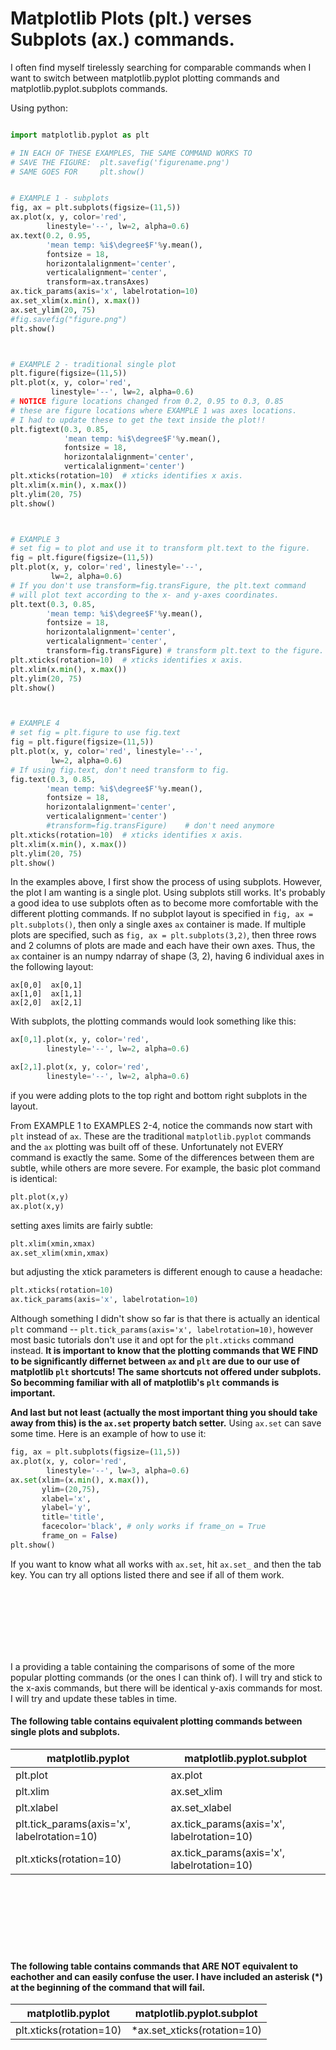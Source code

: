 # Matplotlib Plots (plt.) verses Subplots (ax.) commands.
I often find myself tirelessly searching for comparable commands when I want to switch between matplotlib.pyplot plotting commands and matplotlib.pyplot.subplots commands. 

Using python:

```python

import matplotlib.pyplot as plt

# IN EACH OF THESE EXAMPLES, THE SAME COMMAND WORKS TO 
# SAVE THE FIGURE:  plt.savefig('figurename.png')
# SAME GOES FOR     plt.show()


# EXAMPLE 1 - subplots
fig, ax = plt.subplots(figsize=(11,5))
ax.plot(x, y, color='red', 
        linestyle='--', lw=2, alpha=0.6)
ax.text(0.2, 0.95, 
        'mean temp: %i$\degree$F'%y.mean(),
        fontsize = 18,
        horizontalalignment='center',
        verticalalignment='center', 
        transform=ax.transAxes)
ax.tick_params(axis='x', labelrotation=10)
ax.set_xlim(x.min(), x.max())
ax.set_ylim(20, 75)
#fig.savefig("figure.png")
plt.show()



# EXAMPLE 2 - traditional single plot
plt.figure(figsize=(11,5))
plt.plot(x, y, color='red', 
         linestyle='--', lw=2, alpha=0.6)
# NOTICE figure locations changed from 0.2, 0.95 to 0.3, 0.85
# these are figure locations where EXAMPLE 1 was axes locations. 
# I had to update these to get the text inside the plot!!
plt.figtext(0.3, 0.85, 
            'mean temp: %i$\degree$F'%y.mean(),
            fontsize = 18,
            horizontalalignment='center',
            verticalalignment='center')
plt.xticks(rotation=10)  # xticks identifies x axis.
plt.xlim(x.min(), x.max())
plt.ylim(20, 75)
plt.show()



# EXAMPLE 3
# set fig = to plot and use it to transform plt.text to the figure.
fig = plt.figure(figsize=(11,5))
plt.plot(x, y, color='red', linestyle='--', 
         lw=2, alpha=0.6)
# If you don't use transform=fig.transFigure, the plt.text command
# will plot text according to the x- and y-axes coordinates. 
plt.text(0.3, 0.85,
        'mean temp: %i$\degree$F'%y.mean(),
        fontsize = 18,
        horizontalalignment='center',
        verticalalignment='center', 
        transform=fig.transFigure) # transform plt.text to the figure.
plt.xticks(rotation=10)  # xticks identifies x axis.
plt.xlim(x.min(), x.max())
plt.ylim(20, 75)
plt.show()



# EXAMPLE 4
# set fig = plt.figure to use fig.text 
fig = plt.figure(figsize=(11,5))
plt.plot(x, y, color='red', linestyle='--', 
         lw=2, alpha=0.6)
# If using fig.text, don't need transform to fig.
fig.text(0.3, 0.85,
        'mean temp: %i$\degree$F'%y.mean(),
        fontsize = 18,
        horizontalalignment='center',
        verticalalignment='center') 
        #transform=fig.transFigure)    # don't need anymore
plt.xticks(rotation=10)  # xticks identifies x axis.
plt.xlim(x.min(), x.max())
plt.ylim(20, 75)
plt.show()
```
In the examples above, I first show the process of using subplots. However, the plot I am wanting is a single plot. Using subplots still works. It's probably a good idea to use subplots often as to become more comfortable with the different plotting commands. If no subplot layout is specified in `fig, ax = plt.subplots()`, then only a single axes `ax` container is made. If multiple plots are specified, such as `fig, ax = plt.subplots(3,2)`, then three rows and 2 columns of plots are made and each have their own axes. Thus, the `ax` container is an numpy ndarray of shape (3, 2), having 6 individual axes in the following layout:
``` 
ax[0,0]  ax[0,1]
ax[1,0]  ax[1,1]
ax[2,0]  ax[2,1]
```
With subplots, the plotting commands would look something like this:
```python
ax[0,1].plot(x, y, color='red', 
        linestyle='--', lw=2, alpha=0.6)

ax[2,1].plot(x, y, color='red', 
        linestyle='--', lw=2, alpha=0.6)
```
if you were adding plots to the top right and bottom right subplots in the layout. 


From EXAMPLE 1 to EXAMPLES 2-4, notice the commands now start with `plt` instead of `ax`. These are the traditional `matplotlib.pyplot` commands and the `ax` plotting was built off of these. 
Unfortunately not EVERY command is exactly the same. Some of the differences between them are subtle, while others are more severe. For example, the basic plot command is identical:
```python
plt.plot(x,y)
ax.plot(x,y)
```
setting axes limits are fairly subtle:
```python
plt.xlim(xmin,xmax)
ax.set_xlim(xmin,xmax)
```
but adjusting the xtick parameters is different enough to cause a headache:
```python
plt.xticks(rotation=10)
ax.tick_params(axis='x', labelrotation=10)
```
Although something I didn't show so far is that there is actually an identical `plt` command -- `plt.tick_params(axis='x', labelrotation=10)`, however most basic tutorials don't use it and opt for the `plt.xticks` command instead. **It is important to know that the plotting commands that WE FIND to be significantly differnet between `ax` and `plt` are due to our use of matplotlib `plt` shortcuts! The same shortcuts not offered under subplots. So becomming familiar with all of matplotlib's `plt` commands is important.**


**And last but not least (actually the most important thing you should take away from this) is the `ax.set` property batch setter.**
Using `ax.set` can save some time. 
Here is an example of how to use it:
```python
fig, ax = plt.subplots(figsize=(11,5))
ax.plot(x, y, color='red', 
        linestyle='--', lw=3, alpha=0.6)
ax.set(xlim=(x.min(), x.max()),
       ylim=(20,75),
       xlabel='x',
       ylabel='y',
       title='title',
       facecolor='black', # only works if frame_on = True
       frame_on = False)
plt.show()
```
If you want to know what all works with `ax.set`, hit `ax.set_` and then the tab key. You can try all options listed there and see if all of them work.  

<br></br>
<br></br>
<br></br>

I a providing a table containing the comparisons of some of the more popular plotting commands (or the ones I can think of). I will try and stick to the x-axis commands, but there will be identical y-axis commands for most. I will try and update these tables in time.

#### The following table contains equivalent plotting commands between single plots and subplots.
<table>
  <thead>
    <tr>
      <th>matplotlib.pyplot</th>
      <th>matplotlib.pyplot.subplot</th>
    </tr>
  </thead>
  <tbody>
    <tr>
      <td>plt.plot</td>
      <td>ax.plot</td>
    </tr>
    <tr>
      <td>plt.xlim</td>
      <td>ax.set_xlim</td>
    </tr>
    <tr>
      <td>plt.xlabel</td>
      <td>ax.set_xlabel</td>
    </tr>
    <tr>
      <td>plt.tick_params(axis='x', labelrotation=10)</td>
      <td>ax.tick_params(axis='x', labelrotation=10)</td>
    </tr>
    <tr>
      <td>plt.xticks(rotation=10)</td>
      <td>ax.tick_params(axis='x', labelrotation=10)</td>
    </tr>
  </tbody>
</table>


<br></br>
<br></br>
<br></br>


#### The following table contains commands that ARE NOT equivalent to eachother and can easily confuse the user. I have included an asterisk (\*) at the beginning of the command that will fail. 
<table>
  <thead>
    <tr>
      <th>matplotlib.pyplot</th>
      <th>matplotlib.pyplot.subplot</th>
    </tr>
  </thead>
  <tbody>
    <tr>
      <td>plt.xticks(rotation=10)</td>
      <td>*ax.set_xticks(rotation=10)</td>
    </tr>
  </tbody>
</table>


